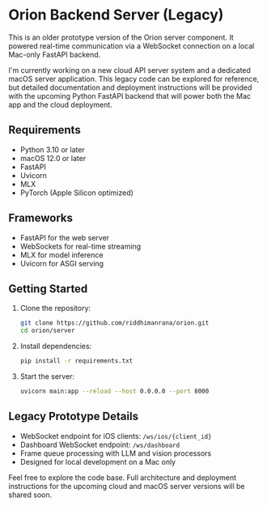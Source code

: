 # Orion Backend Server (Legacy)

This is an older prototype version of the Orion server component. It powered real-time communication via a WebSocket connection on a local Mac-only FastAPI backend.

I'm currently working on a new cloud API server system and a dedicated macOS server application. This legacy code can be explored for reference, but detailed documentation and deployment instructions will be provided with the upcoming Python FastAPI backend that will power both the Mac app and the cloud deployment.

## Requirements

- Python 3.10 or later  
- macOS 12.0 or later  
- FastAPI  
- Uvicorn  
- MLX  
- PyTorch (Apple Silicon optimized)  

## Frameworks

- FastAPI for the web server  
- WebSockets for real-time streaming  
- MLX for model inference  
- Uvicorn for ASGI serving  

## Getting Started

1. Clone the repository:

   ```bash
   git clone https://github.com/riddhimanrana/orion.git
   cd orion/server
   ```

2. Install dependencies:  

   ```bash
   pip install -r requirements.txt
   ```

3. Start the server:  

   ```bash
   uvicorn main:app --reload --host 0.0.0.0 --port 8000
   ```

## Legacy Prototype Details

- WebSocket endpoint for iOS clients: `/ws/ios/{client_id}`  
- Dashboard WebSocket endpoint: `/ws/dashboard`  
- Frame queue processing with LLM and vision processors  
- Designed for local development on a Mac only  

Feel free to explore the code base. Full architecture and deployment instructions for the upcoming cloud and macOS server versions will be shared soon.
